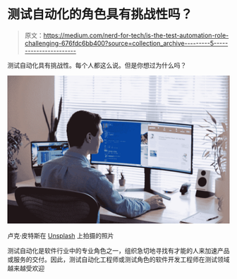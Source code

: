 # 测试自动化的角色具有挑战性吗？

> 原文：<https://medium.com/nerd-for-tech/is-the-test-automation-role-challenging-676fdc6bb400?source=collection_archive---------5----------------------->

测试自动化具有挑战性。每个人都这么说。但是你想过为什么吗？

![](img/690d71a66aac8e3066c0308a0d11867f.png)

卢克·皮特斯在 [Unsplash](https://unsplash.com?utm_source=medium&utm_medium=referral) 上拍摄的照片

测试自动化是软件行业中的专业角色之一，组织急切地寻找有才能的人来加速产品或服务的交付。因此，测试自动化工程师或测试角色的软件开发工程师在测试领域越来越受欢迎